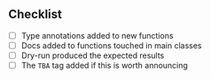 <!---
Please describe why and what this Pull Request is doing
-->

## Checklist

<!---
The following should be done (and marked as completed) when applicable. Please do not remove inapplicable items.
-->

- [ ] Type annotations added to new functions
- [ ] Docs added to functions touched in main classes
- [ ] Dry-run produced the expected results
- [ ] The `TBA` tag added if this is worth announcing
